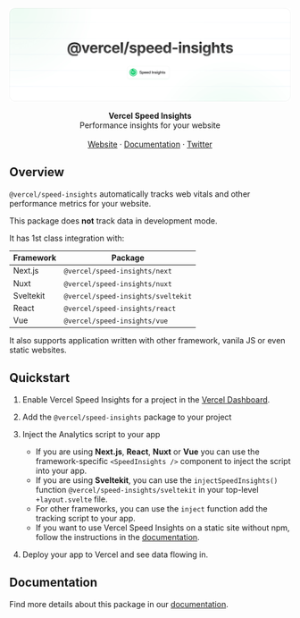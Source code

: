 ![Speed Insights](https://github.com/vercel/speed-insights/blob/main/.github/banner.png)

<div align="center"><strong>Vercel Speed Insights</strong></div>
<div align="center">Performance insights for your website</div>
<br />
<div align="center">
<a href="https://vercel.com/docs/speed-insights">Website</a>
<span> · </span>
<a href="https://vercel.com/docs/speed-insights/package">Documentation</a>
<span> · </span>
<a href="https://twitter.com/vercel">Twitter</a>
</div>

## Overview

`@vercel/speed-insights` automatically tracks web vitals and other performance metrics for your website.

This package does **not** track data in development mode.

It has 1st class integration with:

| Framework | Package                            |
| --------- | ---------------------------------- |
| Next.js   | `@vercel/speed-insights/next`      |
| Nuxt      | `@vercel/speed-insights/nuxt`      |
| Sveltekit | `@vercel/speed-insights/sveltekit` |
| React     | `@vercel/speed-insights/react`     |
| Vue       | `@vercel/speed-insights/vue`       |

It also supports application written with other framework, vanila JS or even static websites.

## Quickstart

1. Enable Vercel Speed Insights for a project in the [Vercel Dashboard](https://vercel.com/dashboard).
2. Add the `@vercel/speed-insights` package to your project
3. Inject the Analytics script to your app

   - If you are using **Next.js**, **React**, **Nuxt** or **Vue** you can use the framework-specific `<SpeedInsights />` component to inject the script into your app.
   - If you are using **Sveltekit**, you can use the `injectSpeedInsights()` function `@vercel/speed-insights/sveltekit` in your top-level `+layout.svelte` file.
   - For other frameworks, you can use the `inject` function add the tracking script to your app.
   - If you want to use Vercel Speed Insights on a static site without npm, follow the instructions in the [documentation](https://vercel.com/docs/speed-insights/quickstart).

4. Deploy your app to Vercel and see data flowing in.

## Documentation

Find more details about this package in our [documentation](https://vercel.com/docs/speed-insights/quickstart).
